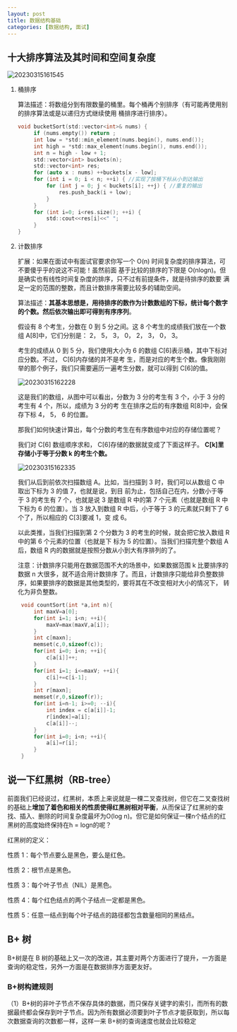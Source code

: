 ```yaml
---
layout: post
title: 数据结构基础
categories: [数据结构, 面试]
---
```


## ⼗⼤排序算法及其时间和空间复杂度

![20230315161545](https://cdn.jsdelivr.net/gh/kexve/img@main/image_blog20230315161545.png)

1. 桶排序

   算法描述：将数组分到有限数量的桶⾥。每个桶再个别排序（有可能再使⽤别的排序算法或是以递归⽅式继续使⽤
   桶排序进⾏排序）。

   ```c
   void bucketSort(std::vector<int>& nums) {
        if (nums.empty()) return ;
        int low = *std::min_element(nums.begin(), nums.end());
        int high = *std::max_element(nums.begin(), nums.end());
        int n = high - low + 1;
        std::vector<int> buckets(n);
        std::vector<int> res;
        for (auto x : nums) ++buckets[x - low];
        for (int i = 0; i < n; ++i) { //实现了按桶下标从⼩到达输出
            for (int j = 0; j < buckets[i]; ++j) { //重复的输出
                res.push_back(i + low);
            }
        }
        for (int i=0; i<res.size(); ++i) {
            std::cout<<res[i]<<" ";
        }
   }
   ```

2. 计数排序

   扩展：如果在⾯试中有⾯试官要求你写⼀个 O(n) 时间复杂度的排序算法，可不要傻乎乎的说这不可能！虽然前⾯
   基于⽐较的排序的下限是 O(nlogn)。但是确实也有线性时间复杂度的排序，只不过有前提条件，就是待排序的数要
   满⾜⼀定的范围的整数，⽽且计数排序需要⽐较多的辅助空间。

   算法描述：**其基本思想是，⽤待排序的数作为计数数组的下标，统计每个数字的个数。然后依次输出即可得到有序序列**。

   假设有 8 个考⽣，分数在 0 到 5 分之间。这 8 个考⽣的成绩我们放在⼀个数组 A[8]中，它们分别是： 2， 5， 3，
   0， 2， 3， 0， 3。

   考⽣的成绩从 0 到 5 分，我们使⽤⼤⼩为 6 的数组 C[6]表示桶，其中下标对应分数。不过， C[6]内存储的并不是考
   ⽣，⽽是对应的考⽣个数。像我刚刚举的那个例⼦，我们只需要遍历⼀遍考⽣分数，就可以得到 C[6]的值。

   ![20230315162228](https://cdn.jsdelivr.net/gh/kexve/img@main/image_blog20230315162228.png)

   这是我们的数组，从图中可以看出，分数为 3 分的考⽣有 3 个，⼩于 3 分的考⽣有 4 个，所以，成绩为 3 分的考
   ⽣在排序之后的有序数组 R[8]中，会保存下标 4， 5， 6 的位置。

   那我们如何快速计算出，每个分数的考⽣在有序数组中对应的存储位置呢？

   我们对 C[6] 数组顺序求和， C[6]存储的数据就变成了下⾯这样⼦。 **C[k]⾥存储⼩于等于分数 k 的考⽣个数。**

   ![20230315162335](https://cdn.jsdelivr.net/gh/kexve/img@main/image_blog20230315162335.png)

   我们从后到前依次扫描数组 A。⽐如，当扫描到 3 时，我们可以从数组 C 中取出下标为 3 的值 7，也就是说，到⽬
   前为⽌，包括⾃⼰在内，分数⼩于等于 3 的考⽣有 7 个，也就是说 3 是数组 R 中的第 7 个元素（也就是数组 R 中
   下标为 6 的位置）。当 3 放⼊到数组 R 中后，⼩于等于 3 的元素就只剩下了 6 个了，所以相应的 C[3]要减 1，变
   成 6。

   以此类推，当我们扫描到第 2 个分数为 3 的考⽣的时候，就会把它放⼊数组 R 中的第 6 个元素的位置（也就是下
   标为 5 的位置）。当我们扫描完整个数组 A 后，数组 R 内的数据就是按照分数从⼩到⼤有序排列的了。

   注意：计数排序只能⽤在数据范围不⼤的场景中，如果数据范围 k ⽐要排序的数据 n ⼤很多，就不适合⽤计数排序
   了。⽽且，计数排序只能给⾮负整数排序，如果要排序的数据是其他类型的，要将其在不改变相对⼤⼩的情况下，
   转化为⾮负整数。

   ```c
    void countSort(int *a,int n){
        int maxV=a[0];
        for(int i=1; i<n; ++i){
            maxV=max(maxV,a[i]);
        }
        int c[maxn];
        memset(c,0,sizeof(c));
        for(int i=0; i<n; ++i){
            c[a[i]]++;
        }
        for(int i=1; i<=maxV; ++i){
            c[i]+=c[i-1];
        }
        int r[maxn];
        memset(r,0,sizeof(r));
        for(int i=n-1; i>=0; --i){
            int index = c[a[i]]-1;
            r[index]=a[i];
            c[a[i]]--;
        }
        for(int i=0; i<n; ++i){
            a[i]=r[i];
        }
    }
   ```

## 说⼀下红⿊树（RB-tree）

前面我们已经说过，红黑树，本质上来说就是一棵二叉查找树，但它在二叉查找树的基础上**增加了着色和相关的性质使得红黑树相对平衡**，从而保证了红黑树的查找、插入、删除的时间复杂度最坏为O(log n)。但它是如何保证一棵n个结点的红黑树的高度始终保持在h = logn的呢？

红⿊树的定义：

性质 1：每个节点要么是⿊⾊，要么是红⾊。

性质 2：根节点是⿊⾊。

性质 3：每个叶⼦节点（NIL）是⿊⾊。

性质 4：每个红⾊结点的两个⼦结点⼀定都是⿊⾊。

性质 5：任意⼀结点到每个叶⼦结点的路径都包含数量相同的⿊结点。

## B+ 树

B+树是在 B 树的基础上又一次的改进，其主要对两个方面进行了提升，一方面是查询的稳定性，另外一方面是在数据排序方面更友好。

### B+树构建规则

（1）B+树的非叶子节点不保存具体的数据，而只保存关键字的索引，而所有的数据最终都会保存到叶子节点。因为所有数据必须要到叶子节点才能获取到，所以每次数据查询的次数都一样，这样一来 B+树的查询速度也就会比较稳定
